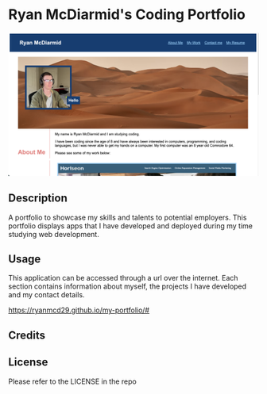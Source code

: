# Ryan McDiarmid's Coding Portfolio

![Screenshot of portfolio](assets/images/screenshot.png)


## Description

A portfolio to showcase my skills and talents to potential employers. This portfolio displays apps that I have developed and deployed during my time studying web development.

## Usage
This application can be accessed through a url over the internet. Each section contains information about myself, the projects I have developed and my contact details.

https://ryanmcd29.github.io/my-portfolio/#

## Credits

## License
Please refer to the LICENSE in the repo
